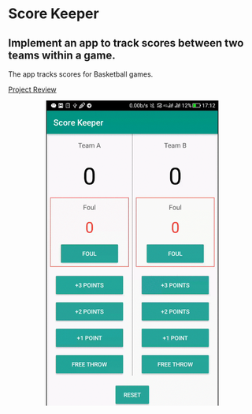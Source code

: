 # Score Keeper

## Implement an app to track scores between two teams within a game.
The app tracks scores for Basketball games.  

[Project Review](https://review.udacity.com/#!/reviews/568816/shared)

<p align="center">
  <img src="Demo/demo.gif"  width="350"/>
</p>
